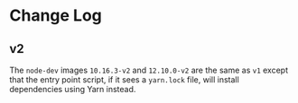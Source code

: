 # Change Log

## v2

The `node-dev` images `10.16.3-v2` and `12.10.0-v2` are the same as `v1` except that the entry point script, if it sees a `yarn.lock` file, will install dependencies using Yarn instead.

